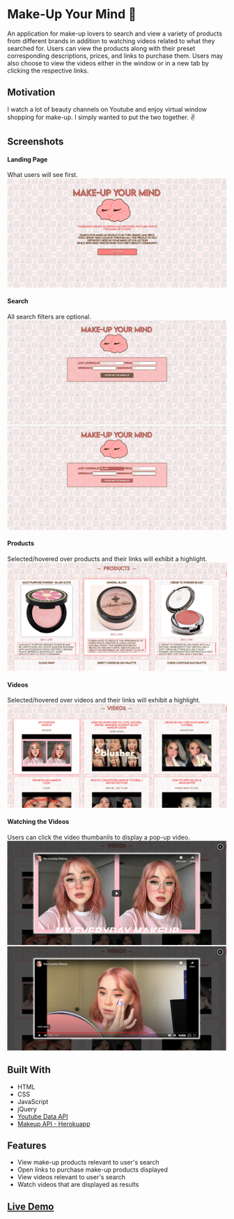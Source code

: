 # Make-Up Your Mind 🧠
An application for make-up lovers to search and view a variety of products from different brands in addition to watching videos related to what they searched for. Users can view the products along with their preset corresponding descriptions, prices, and links to purchase them. Users may also choose to view the videos either in the window or in a new tab by clicking the respective links. 

## Motivation
I watch a lot of beauty channels on Youtube and enjoy virtual window shopping for make-up. I simply wanted to put the two together. ✌️

## Screenshots
#### Landing Page 
What users will see first. 
![What the app looks when user first opens it](images/app-landing-page.png)

#### Search 
All search filters are optional.
![What the app looks like before a search](images/app-before-search.png)
![What the app looks like during a search](images/app-during-search.png)

#### Products
Selected/hovered over products and their links will exhibit a highlight.
![What the user sees when the products related to their search are displayed](images/app-products-with-select-product-highlight.png)

#### Videos 
Selected/hovered over videos and their links will exhibit a highlight. 
![What the user sees when the videos related to their search are displayed](images/app-videos-with-select-video-highlight.png)

#### Watching the Videos
Users can click the video thumbanils to display a pop-up video.
![A pop-up video overlaying the whole page is displayed when the user clicks the thumbnail image of their selected video](images/app-video-modal.png)
![A pop-up video overlaying the whole page of their selected video is being played](images/app-video-modal-playing.png)

## Built With
* HTML
* CSS
* JavaScript 
* jQuery
* [Youtube Data API](https://developers.google.com/youtube/v3/getting-started)
* [Makeup API - Herokuapp](https://makeup-api.herokuapp.com/)

## Features 
* View make-up products relevant to user's search
* Open links to purchase make-up products displayed
* View videos relevant to user's search
* Watch videos that are displayed as results

## [Live Demo](https://ktmng.github.io/make-up-your-mind/)